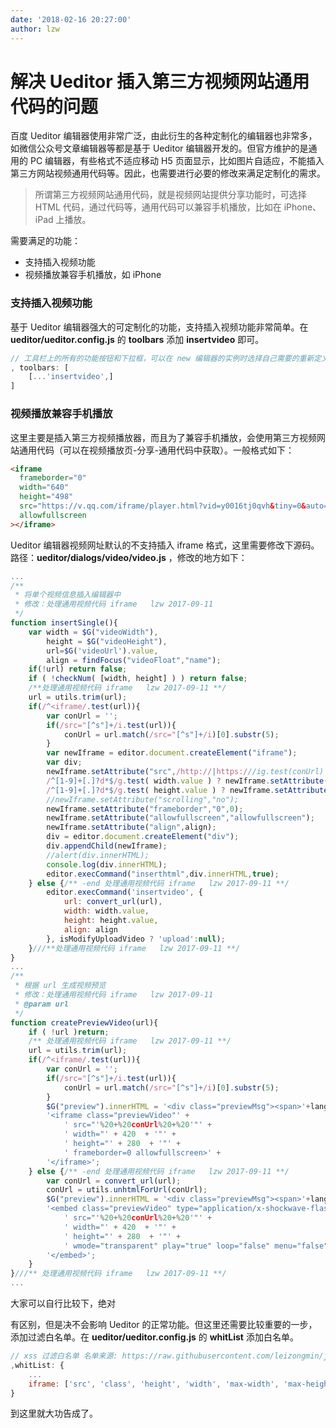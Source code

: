 ```yaml
---
date: '2018-02-16 20:27:00'
author: lzw
---
```


# 解决 Ueditor 插入第三方视频网站通用代码的问题

百度 Ueditor 编辑器使用非常广泛，由此衍生的各种定制化的编辑器也非常多，如微信公众号文章编辑器等都是基于 Ueditor 编辑器开发的。但官方维护的是通用的 PC 编辑器，有些格式不适应移动 H5 页面显示，比如图片自适应，不能插入第三方网站视频通用代码等。因此，也需要进行必要的修改来满足定制化的需求。

> 所谓第三方视频网站通用代码，就是视频网站提供分享功能时，可选择 HTML 代码，通过代码等，通用代码可以兼容手机播放，比如在 iPhone、iPad 上播放。

需要满足的功能：

- 支持插入视频功能
- 视频播放兼容手机播放，如 iPhone

### 支持插入视频功能

基于 Ueditor 编辑器强大的可定制化的功能，支持插入视频功能非常简单。在 **ueditor/ueditor.config.js** 的 **toolbars** 添加 **insertvideo** 即可。

```javascript
// 工具栏上的所有的功能按钮和下拉框，可以在 new 编辑器的实例时选择自己需要的重新定义
, toolbars: [
    [...'insertvideo',]
]
```

### 视频播放兼容手机播放

这里主要是插入第三方视频播放器，而且为了兼容手机播放，会使用第三方视频网站通用代码（可以在视频播放页-分享-通用代码中获取）。一般格式如下：

```html
<iframe
  frameborder="0"
  width="640"
  height="498"
  src="https://v.qq.com/iframe/player.html?vid=y0016tj0qvh&tiny=0&auto=0"
  allowfullscreen
></iframe>
```

Ueditor 编辑器视频网址默认的不支持插入 iframe 格式，这里需要修改下源码。路径：**ueditor/dialogs/video/video.js** ，修改的地方如下：

```javascript
...
/**
 * 将单个视频信息插入编辑器中
 * 修改：处理通用视频代码 iframe   lzw 2017-09-11
 */
function insertSingle(){
    var width = $G("videoWidth"),
        height = $G("videoHeight"),
        url=$G('videoUrl').value,
        align = findFocus("videoFloat","name");
    if(!url) return false;
    if ( !checkNum( [width, height] ) ) return false;
    /**处理通用视频代码 iframe   lzw 2017-09-11 **/
    url = utils.trim(url);
    if(/^<iframe/.test(url)){
        var conUrl = '';
        if(/src="[^s"]+/i.test(url)){
            conUrl = url.match(/src="[^s"]+/i)[0].substr(5);
        }
        var newIframe = editor.document.createElement("iframe");
        var div;
        newIframe.setAttribute("src",/http://|https:///ig.test(conUrl) ? conUrl : "http://"+conUrl);
        /^[1-9]+[.]?d*$/g.test( width.value ) ? newIframe.setAttribute("width",width.value) : "";
        /^[1-9]+[.]?d*$/g.test( height.value ) ? newIframe.setAttribute("height",height.value) : "";
        //newIframe.setAttribute("scrolling","no");
        newIframe.setAttribute("frameborder","0",0);
        newIframe.setAttribute("allowfullscreen","allowfullscreen");
        newIframe.setAttribute("align",align);
        div = editor.document.createElement("div");
        div.appendChild(newIframe);
        //alert(div.innerHTML);
        console.log(div.innerHTML);
        editor.execCommand("inserthtml",div.innerHTML,true);
    } else {/** -end 处理通用视频代码 iframe   lzw 2017-09-11 **/
        editor.execCommand('insertvideo', {
            url: convert_url(url),
            width: width.value,
            height: height.value,
            align: align
        }, isModifyUploadVideo ? 'upload':null);
    }///**处理通用视频代码 iframe   lzw 2017-09-11 **/
}
...
/**
 * 根据 url 生成视频预览
 * 修改：处理通用视频代码 iframe   lzw 2017-09-11
 * @param url
 */
function createPreviewVideo(url){
    if ( !url )return;
    /** 处理通用视频代码 iframe   lzw 2017-09-11 **/
    url = utils.trim(url);
    if(/^<iframe/.test(url)){
        var conUrl = '';
        if(/src="[^s"]+/i.test(url)){
            conUrl = url.match(/src="[^s"]+/i)[0].substr(5);
        }
        $G("preview").innerHTML = '<div class="previewMsg"><span>'+lang.urlError+'</span></div>'+
        '<iframe class="previewVideo"' +
            ' src="'%20+%20conUrl%20+%20'"' +
            ' width="' + 420  + '"' +
            ' height="' + 280  + '"' +
            ' frameborder=0 allowfullscreen>' +
        '</iframe>';
    } else {/** -end 处理通用视频代码 iframe   lzw 2017-09-11 **/
        var conUrl = convert_url(url);
        conUrl = utils.unhtmlForUrl(conUrl);
        $G("preview").innerHTML = '<div class="previewMsg"><span>'+lang.urlError+'</span></div>'+
        '<embed class="previewVideo" type="application/x-shockwave-flash" pluginspage="http://www.macromedia.com/go/getflashplayer"' +
            ' src="'%20+%20conUrl%20+%20'"' +
            ' width="' + 420  + '"' +
            ' height="' + 280  + '"' +
            ' wmode="transparent" play="true" loop="false" menu="false" allowscriptaccess="never" allowfullscreen="true" >' +
        '</embed>';
    }
}///** 处理通用视频代码 iframe   lzw 2017-09-11 **/
...
```

大家可以自行比较下，绝对

有区别，但是决不会影响 Ueditor 的正常功能。但这里还需要比较重要的一步，添加过滤白名单。在 **ueditor/ueditor.config.js** 的 **whitList** 添加白名单。

```javascript
// xss 过滤白名单 名单来源: https://raw.githubusercontent.com/leizongmin/js-xss/master/lib/default.js
,whitList: {
    ...
    iframe: ['src', 'class', 'height', 'width', 'max-width', 'max-height', 'align', 'frameborder', 'allowfullscreen']
}
```

到这里就大功告成了。
